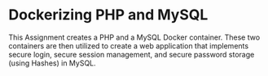 # Dockerizing PHP and MySQL

This Assignment creates a PHP and a MySQL Docker container. These two containers are then utilized to create a web application that implements secure login, secure session management, and secure password storage (using Hashes) in MySQL.
